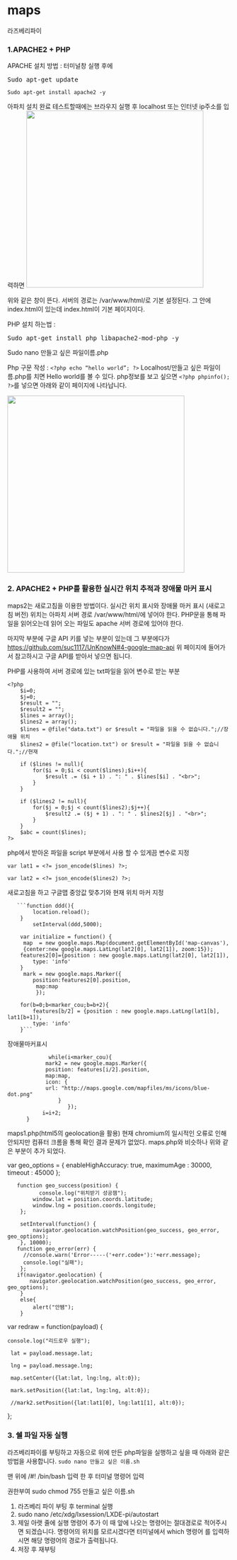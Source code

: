 # maps

라즈베리파이 

### 1.APACHE2 + PHP
APACHE 설치 방법 : 
터미널창 실행 후에
<pre>Sudo apt-get update</pre>
```Sudo apt-get install apache2 -y```

아파치 설치 완료
테스트할때에는 브라우지 실행 후 localhost 또는 인터넷 ip주소를 입력하면
<img src="https://user-images.githubusercontent.com/48506474/70411451-9f1abb80-1a95-11ea-9458-be031e5a0202.png" width=400px>


위와 같은 창이 뜬다. 서버의 경로는 /var/www/html/로 기본 설정된다.
그 안에 index.html이 있는데 index.html이 기본 페이지이다.

PHP 설치 하는법 :
<pre>Sudo apt-get install php libapache2-mod-php -y</pre>
Sudo nano 만들고 싶은 파일이름.php

Php 구문 작성 : 
```<?php echo “hello world”; ?>```
Localhost/만들고 싶은 파일이름.php를 치면
Hello world를 볼 수 있다.
php정보를 보고 싶으면 ```<?php phpinfo(); ?>```를 넣으면 아래와 같이 페이지에 나타납니다.


<img src="https://user-images.githubusercontent.com/48506474/70418585-0725cd80-1aa7-11ea-87e1-2be2069363c7.jpg" width=400px>



### 2. APACHE2 + PHP를 활용한 실시간 위치 추적과 장애물 마커 표시

maps2는 새로고침을 이용한 방법이다.
실시간 위치 표시와 장애물 마커 표시 (새로고침 버전)
위치는 아파치 서버 경로 /var/www/html/에 넣어야 한다.
PHP문을 통해 파일을 읽어오는데 읽어 오는 파일도 apache 서버 경로에 있어야 한다.

마지막 부분에 구글 API 키를 넣는 부분이 있는데 그 부분에다가 https://github.com/suc1117/UnKnowN#4-google-map-api 위 페이지에 들어가서 참고하시고 구글 API를 받아서 넣으면 됩니다.

PHP를 사용하여 서버 경로에 있는 txt파일을 읽어 변수로 받는 부분
```
<?php
	$i=0;
	$j=0;
	$result = "";
	$result2 = "";
	$lines = array();
	$lines2 = array();
	$lines = @file("data.txt") or $result = "파일을 읽을 수 없습니다.";//장애물 위치
	$lines2 = @file("location.txt") or $result = "파일을 읽을 수 없습니다.";//현재 

	if ($lines != null){
		for($i = 0;$i < count($lines);$i++){
			$result .= ($i + 1) . ": " . $lines[$i] . "<br>";
		}
	}

	if ($lines2 != null){
		for($j = 0;$j < count($lines2);$j++){
			$result2 .= ($j + 1) . ": " . $lines2[$j] . "<br>";
		}
	}
	$abc = count($lines);
?>
```

php에서 받아온 파일을 script 부분에서 사용 할 수 있게끔 변수로 지정

```var lat1 = <?= json_encode($lines) ?>;```

```var lat2 = <?= json_encode($lines2) ?>;```



새로고침을 하고 구글맵 중앙값 맞추기와 현재 위치 마커 지정
	   
	   ```function ddd(){
			location.reload();
		}
			setInterval(ddd,5000);

		var initialize = function() {
		 map  = new google.maps.Map(document.getElementById('map-canvas'), 
		 {center:new google.maps.LatLng(lat2[0], lat2[1]), zoom:15});
		features2[0]={position : new google.maps.LatLng(lat2[0], lat2[1]),
			type: 'info'
		}
		 mark = new google.maps.Marker({
			position:features2[0].position,
			 map:map
			 });

		for(b=0;b<marker_cou;b=b+2){
			features[b/2] = {position : new google.maps.LatLng(lat1[b], lat1[b+1]),
			type: 'info'
		}```


장애물마커표시

```
    		 while(i<marker_cou){
			mark2 = new google.maps.Marker({
			position: features[i/2].position,
			map:map,
			icon: {
			url: "http://maps.google.com/mapfiles/ms/icons/blue-dot.png"
		        }
                   });
		   i=i+2;
	  }
```
maps1.php(html5의 geolocation을 활용)
현재 chromium의 일시적인 오류로 인해 안되지만 컴퓨터 크롬을 통해 확인 결과 문제가 없었다.
maps.php와 비슷하나 위와 같은 부분이 추가 되었다.




var geo_options = {
		enableHighAccuracy: true, 
		maximumAge        : 30000, 
		timeout           : 45000
		};

	   function geo_success(position) {
		      console.log("위치받기 성공잼");
		    window.lat = position.coords.latitude;
		    window.lng = position.coords.longitude;
		};
		
		setInterval(function() {
			navigator.geolocation.watchPosition(geo_success, geo_error, geo_options);
		}, 10000);
	   function geo_error(err) {
		 //console.warn('Error-----('+err.code+'):'+err.message);
		 console.log("실패");
		};
	   if(navigator.geolocation) {
		   navigator.geolocation.watchPosition(geo_success, geo_error, geo_options);
		}
		else{
			alert("안됌");
		}
   
   
   var redraw = function(payload) {
	
	console.log("리드로우 실행");
     
     lat = payload.message.lat;
     
     lng = payload.message.lng;
     
     map.setCenter({lat:lat, lng:lng, alt:0});
     
     mark.setPosition({lat:lat, lng:lng, alt:0});
     
     //mark2.setPosition({lat:lat1[0], lng:lat1[1], alt:0});
   };
   
### 3. 쉘 파일 자동 실행
라즈베리파이를 부팅하고 자동으로 위에 만든 php파일을 실행하고 싶을 때 아래와 같은 방법을 사용합니다.
```sudo nano 만들고 싶은 이름.sh```

맨 위에 /#! /bin/bash 입력 한 후
터미널 명령어 입력

권한부여
sudo chmod 755 만들고 싶은 이름.sh

1. 라즈베리 파이 부팅 후 terminal 실행
2. sudo nano /etc/xdg/lxsession/LXDE-pi/autostart
3. 제일 아랫 줄에 실행 명령어 추가
    이 때 앞에 나오는 명령어는 절대경로로 적어주시면 되겠습니다. 명령어의 위치를 모르시겠다면 터미널에서
    which 명령어 를 입력하시면 해당 명령어의 경로가 출력됩니다.
4. 저장 후 재부팅
